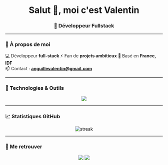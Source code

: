 <h1 align="center">Salut 👋, moi c'est Valentin</h1>
<h3 align="center">🚀 Développeur Fullstack</h3>

---

### 🌟 À propos de moi
💻 Développeur **full-stack**
⚡ Fan de **projets ambitieux** 
📍 Basé en **France, IDF**  
📫 Contact : **[anguillevalentin@gmail.com](mailto:anguillevalentin@gmail.com)**

---

### 🚀 Technologies & Outils

<p align="center">
  <img src="https://skillicons.dev/icons?i=nextjs,tailwind,supabase,typescript,symfony,php,postgresql,docker,laravel,vscode,linux" />
</p>

---

### 📈 Statistiques GitHub

<p align="center">
  <img src="https://github-readme-streak-stats.herokuapp.com/?user=Val-Developpement&theme=radical" alt="streak"/>
</p>

---

### 🤝 Me retrouver
<p align="center">
  <a href="https://linkedin.com/in/valentin-anguille"><img src="https://skillicons.dev/icons?i=linkedin" /></a>
  <a href="https://github.com/Val-Developpement"><img src="https://skillicons.dev/icons?i=github" /></a>
</p>

